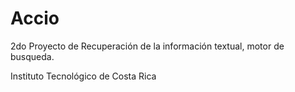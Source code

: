 # Accio

2do Proyecto de Recuperación de la información textual, motor de busqueda.
 
Instituto Tecnológico de Costa Rica
